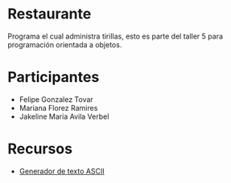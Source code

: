 # Restaurante
Programa el cual administra tirillas, esto es parte del taller 5 para programación orientada a objetos.
# Participantes
* Felipe Gonzalez Tovar
* Mariana Florez Ramires
* Jakeline María Avila Verbel
# Recursos
* [Generador de texto ASCII](https://www.ascii-art-generator.org/)


